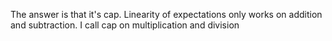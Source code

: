 The answer is that it's cap. Linearity of expectations only works on addition and subtraction.
I call cap on multiplication and division
